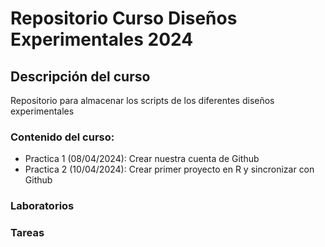 # Repositorio Curso Diseños Experimentales 2024

## Descripción del curso
Repositorio para almacenar los scripts de los diferentes diseños experimentales

### Contenido del curso:

+ Practica 1 (08/04/2024): Crear nuestra cuenta de Github
+ Practica 2 (10/04/2024): Crear primer proyecto en R y sincronizar con Github

  
### Laboratorios


### Tareas
